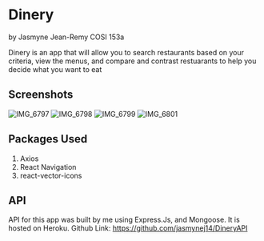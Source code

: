 # Dinery
by Jasmyne Jean-Remy
COSI 153a

Dinery is an app that will allow you to search restaurants based on your criteria, view the menus, and compare and contrast restuarants to help you decide what you want to eat

## Screenshots
![IMG_6797](https://user-images.githubusercontent.com/44778592/144896532-c747f368-9cdb-4bc8-b8fc-f606d0c1e2b4.PNG)
![IMG_6798](https://user-images.githubusercontent.com/44778592/144896564-5fe72e1d-516f-4832-848e-83b82f6a84bf.PNG)
![IMG_6799](https://user-images.githubusercontent.com/44778592/144896588-4d99d33d-fac4-4edb-ab28-8738f8853a2b.PNG)
![IMG_6801](https://user-images.githubusercontent.com/44778592/144896599-cc993ac5-e03d-47a2-b18e-fca7392c3f52.jpg)

## Packages Used
1. Axios
2. React Navigation
3. react-vector-icons

## API
API for this app was built by me using Express.Js, and Mongoose. It is hosted on Heroku. Github Link: https://github.com/jasmynej14/DineryAPI
